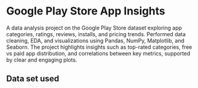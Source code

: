 # Google Play Store App Insights

A data analysis project on the Google Play Store dataset exploring app categories, ratings, reviews, installs, and pricing trends. Performed data cleaning, EDA, and visualizations using Pandas, NumPy, Matplotlib, and Seaborn. The project highlights insights such as top-rated categories, free vs paid app distribution, and correlations between key metrics, supported by clear and engaging plots.
## Data set used
<a href="https://github.com/ishh-starlight/Google-Play-Store-App-Insights/blob/main/googleplaystore.csv.zip" target="_blank"></a>
